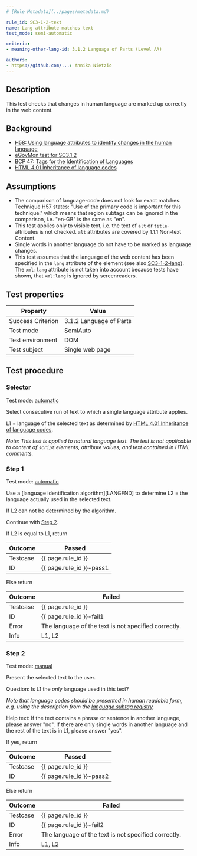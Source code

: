 ```yaml
---
# [Rule Metadata](../pages/metadata.md)

rule_id: SC3-1-2-text
name: Lang attribute matches text
test_mode: semi-automatic

criteria:
- meaning-other-lang-id: 3.1.2 Language of Parts (Level AA)

authors:
- https://github.com/...: Annika Nietzio
---
```


## Description

This test checks that changes in human language are marked up correctly in the web content.

## Background

- [H58: Using language attributes to identify changes in the human language](http://www.w3.org/TR/2014/NOTE-WCAG20-TECHS-20140408/H58)
- [eGovMon test for SC3.1.2](http://wiki.egovmon.no/wiki/SC3.1.2#Element_self::text.28.29)
- [BCP 47: Tags for the Identification of Languages](http://www.rfc-editor.org/rfc/bcp/bcp47.txt)
- [HTML 4.01 Inheritance of language codes](http://www.w3.org/TR/1999/REC-html401-19991224/struct/dirlang.html#h-8.1.2)

## Assumptions

- The comparison of language-code does not look for exact matches. Technique H57 states: "Use of the primary code is important for this technique." which means that region subtags can be ignored in the comparison, i.e. "en-GB" is the same as "en".
- This test applies only to visible text, i.e. the text of `alt` or `title`-attributes is not checked. `alt` attributes are covered by 1.1.1 Non-text Content.
- Single words in another language do not have to be marked as language changes.
- This test assumes that the language of the web content has been specified in the `lang` attribute of the element (see also [SC3-1-2-lang](SC3-1-2-lang.md)). The `xml:lang` attribute is not taken into account because tests have shown, that `xml:lang` is ignored by screenreaders.

## Test properties

| Property          | Value
|-------------------|----
| Success Criterion | 3.1.2 Language of Parts
| Test mode         | SemiAuto
| Test environment  | DOM
| Test subject      | Single web page

## Test procedure

### Selector

Test mode: [automatic][AUTO]

Select consecutive run of text to which a single language attribute applies.<br/>

L1 = language of the selected text as determined by [HTML 4.01 Inheritance of language codes](http://www.w3.org/TR/1999/REC-html401-19991224/struct/dirlang.html#h-8.1.2).

*Note: This test is applied to natural language text. The test is not applicable to content of `script` elements, attribute values, and text contained in HTML comments.*

### Step 1

Test mode: [automatic][AUTO]

Use a [language identification algorithm][LANGFND] to determine L2 = the language actually used in the selected text.

If L2 can not be determined by the algorithm.

Continue with [Step 2](#step-2).

If L2 is equal to L1, return

| Outcome  | Passed
|----------|-----
| Testcase | {{ page.rule_id }}
| ID       | {{ page.rule_id }}-pass1

Else return

| Outcome  | Failed
|----------|-----
| Testcase | {{ page.rule_id }}
| ID       | {{ page.rule_id }}-fail1
| Error    | The language of the text is not specified correctly.
| Info     | L1, L2

### Step 2

Test mode: [manual][MANUAL]

Present the selected text to the user.

Question: Is L1 the *only* language used in this text?

*Note that language codes should be presented in human readable form, e.g. using the description from the [language subtag registry](http://www.iana.org/assignments/language-subtag-registry/language-subtag-registry).*

Help text: If the text contains a phrase or sentence in another language, please answer "no". If there are only single words in another language and the rest of the text is in L1, please answer "yes".

If yes, return

| Outcome  | Passed
|----------|-----
| Testcase | {{ page.rule_id }}
| ID       | {{ page.rule_id }}-pass2

Else return

| Outcome  | Failed
|----------|-----
| Testcase | {{ page.rule_id }}
| ID       | {{ page.rule_id }}-fail2
| Error    | The language of the text is not specified correctly.
| Info     | L1, L2

[AUTO]: ../pages/test-modes.html#automatic
[MANUAL]: ../pages/test-modes.html#manual
[LNGFND]: ../pages/algorithms/lang-identification.html